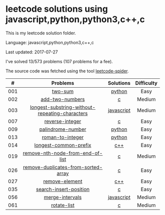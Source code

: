# leetcode solutions using javascript,python,python3,c++,c
This is my leetcode solution folder.

Language: javascript,python,python3,c++,c

Last updated: 2017-07-27

I've solved 13/573 problems (107 problems for a fee).

The source code was fetched using the tool [leetcode-spider](https://github.com/Ma63d/leetcode-spider).

| # | Problems | Solutions | Difficulty |
|:--:|:-----:|:---------:|:----:|
|001|[two-sum](https://leetcode.com/problems/two-sum/)| [python](./solutions/001.two-sum/two-sum.py)| Easy|
|002|[add-two-numbers](https://leetcode.com/problems/add-two-numbers/)| [c](./solutions/002.add-two-numbers/add-two-numbers.c)| Medium|
|003|[longest-substring-without-repeating-characters](https://leetcode.com/problems/longest-substring-without-repeating-characters/)| [javascript](./solutions/003.longest-substring-without-repeating-characters/longest-substring-without-repeating-characters.js)| Medium|
|007|[reverse-integer](https://leetcode.com/problems/reverse-integer/)| [c](./solutions/007.reverse-integer/reverse-integer.c)| Easy|
|009|[palindrome-number](https://leetcode.com/problems/palindrome-number/)| [python](./solutions/009.palindrome-number/palindrome-number.py)| Easy|
|013|[roman-to-integer](https://leetcode.com/problems/roman-to-integer/)| [python](./solutions/013.roman-to-integer/roman-to-integer.py)| Easy|
|014|[longest-common-prefix](https://leetcode.com/problems/longest-common-prefix/)| [c++](./solutions/014.longest-common-prefix/longest-common-prefix.cpp)| Easy|
|019|[remove-nth-node-from-end-of-list](https://leetcode.com/problems/remove-nth-node-from-end-of-list/)| [c](./solutions/019.remove-nth-node-from-end-of-list/remove-nth-node-from-end-of-list.c)| Medium|
|026|[remove-duplicates-from-sorted-array](https://leetcode.com/problems/remove-duplicates-from-sorted-array/)| [c](./solutions/026.remove-duplicates-from-sorted-array/remove-duplicates-from-sorted-array.c)| Easy|
|027|[remove-element](https://leetcode.com/problems/remove-element/)| [c++](./solutions/027.remove-element/remove-element.cpp)| Easy|
|035|[search-insert-position](https://leetcode.com/problems/search-insert-position/)| [c](./solutions/035.search-insert-position/search-insert-position.c)| Easy|
|056|[merge-intervals](https://leetcode.com/problems/merge-intervals/)| [javascript](./solutions/056.merge-intervals/merge-intervals.js)| Medium|
|061|[rotate-list](https://leetcode.com/problems/rotate-list/)| [c](./solutions/061.rotate-list/rotate-list.c)| Medium|